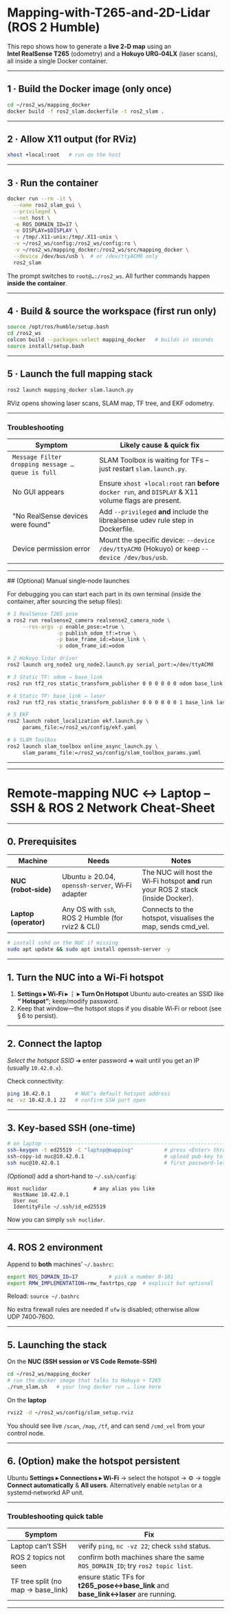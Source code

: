 # Mapping-with-T265-and-2D-Lidar (ROS 2 Humble)

This repo shows how to generate a **live 2‑D map** using an **Intel RealSense T265** (odometry) and a **Hokuyo URG‑04LX** (laser scans), all inside a single Docker container.

---

## 1 · Build the Docker image (only once)

```bash
cd ~/ros2_ws/mapping_docker
docker build -f ros2_slam.dockerfile -t ros2_slam .
```

---

## 2 · Allow X11 output (for RViz)

```bash
xhost +local:root   # run on the host
```

---

## 3 · Run the container

```bash
docker run --rm -it \
  --name ros2_slam_gui \
  --privileged \
  --net host \
  -e ROS_DOMAIN_ID=17 \
  -e DISPLAY=$DISPLAY \
  -v /tmp/.X11-unix:/tmp/.X11-unix \
  -v ~/ros2_ws/config:/ros2_ws/config:ro \
  -v ~/ros2_ws/mapping_docker:/ros2_ws/src/mapping_docker \
  --device /dev/bus/usb \  # or /dev/ttyACM0 only
  ros2_slam
```

The prompt switches to `root@…:/ros2_ws`. All further commands happen **inside the container**.

---

## 4 · Build & source the workspace (first run only)

```bash
source /opt/ros/humble/setup.bash
cd /ros2_ws
colcon build --packages-select mapping_docker   # builds in seconds
source install/setup.bash
```

---

## 5 · Launch the full mapping stack

```bash
ros2 launch mapping_docker slam.launch.py
```

RViz opens showing laser scans, SLAM map, TF tree, and EKF odometry.

---

### Troubleshooting

|  Symptom                                            |  Likely cause & quick fix                                                                             |
| --------------------------------------------------- | ----------------------------------------------------------------------------------------------------- |
|  `Message Filter dropping message … queue is full`  | SLAM Toolbox is waiting for TFs – just restart `slam.launch.py`.                                      |
|  No GUI appears                                     | Ensure `xhost +local:root` ran **before** `docker run`, and `DISPLAY` & X11 volume flags are present. |
|  "No RealSense devices were found"                  | Add `--privileged` **and** include the librealsense udev rule step in Dockerfile.                     |
|  Device permission error                            | Mount the specific device: `--device /dev/ttyACM0` (Hokuyo) or keep `--device /dev/bus/usb`.          |

---

## (Optional) Manual single‑node launches

For debugging you can start each part in its own terminal (inside the container, after sourcing the setup files):

```bash
# 1 RealSense T265 pose
a ros2 run realsense2_camera realsense2_camera_node \
     --ros-args -p enable_pose:=true \
                -p publish_odom_tf:=true \
                -p base_frame_id:=base_link \
                -p odom_frame_id:=odom

# 2 Hokuyo lidar driver
ros2 launch urg_node2 urg_node2.launch.py serial_port:=/dev/ttyACM0

# 3 Static TF: odom → base_link
ros2 run tf2_ros static_transform_publisher 0 0 0 0 0 0 odom base_link

# 4 Static TF: base_link → laser
ros2 run tf2_ros static_transform_publisher 0 0 0 0 0 0 1 base_link laser

# 5 EKF
ros2 launch robot_localization ekf.launch.py \
     params_file:=/ros2_ws/config/ekf.yaml

# 6 SLAM Toolbox
ros2 launch slam_toolbox online_async_launch.py \
     slam_params_file:=/ros2_ws/config/slam_toolbox_params.yaml
```

---


---

# Remote‑mapping NUC ↔ Laptop  – SSH & ROS 2 Network Cheat‑Sheet

---

## 0. Prerequisites

| Machine               | Needs                                             | Notes                                                                             |
| --------------------- | ------------------------------------------------- | --------------------------------------------------------------------------------- |
| **NUC (robot‑side)**  | Ubuntu ≥ 20.04, `openssh‑server`, Wi‑Fi adapter   | The NUC will host the Wi‑Fi hotspot **and** run your ROS 2 stack (inside Docker). |
| **Laptop (operator)** | Any OS with `ssh`, ROS 2 Humble (for rviz2 & CLI) | Connects to the hotspot, visualises the map, sends cmd\_vel.                      |

```bash
# install sshd on the NUC if missing
sudo apt update && sudo apt install openssh-server -y
```

---

## 1. Turn the NUC into a Wi‑Fi hotspot

1. **Settings ▸ Wi‑Fi ▸ ⋮  ▸ Turn On Hotspot**
   Ubuntu auto‑creates an SSID like **“<hostname> Hotspot”**; keep/modify password.
2. Keep that window—the hotspot stops if you disable Wi‑Fi or reboot (see § 6 to persist).

---

## 2. Connect the laptop

*Select the hotspot SSID* ➜ enter password ➜ wait until you get an IP (usually `10.42.0.x`).

Check connectivity:

```bash
ping 10.42.0.1        # NUCʼs default hotspot address
nc -vz 10.42.0.1 22   # confirm SSH port open
```

---

## 3. Key‑based SSH (one‑time)

```bash
# on laptop ------------------------------------------------------------------
ssh-keygen -t ed25519 -C "laptop@mapping"          # press <Enter> through prompts
ssh-copy-id nuc@10.42.0.1                          # upload pub‑key to the NUC
ssh nuc@10.42.0.1                                  # first password‑less login
```

*(Optional)* add a short‑hand to `~/.ssh/config`:

```sshconfig
Host nuclidar               # any alias you like
  HostName 10.42.0.1
  User nuc
  IdentityFile ~/.ssh/id_ed25519
```

Now you can simply `ssh nuclidar`.

---

## 4. ROS 2 environment

Append to **both** machinesʼ `~/.bashrc`:

```bash
export ROS_DOMAIN_ID=17          # pick a number 0‑101
export RMW_IMPLEMENTATION=rmw_fastrtps_cpp  # explicit but optional
```

Reload: `source ~/.bashrc`

No extra firewall rules are needed if `ufw` is disabled; otherwise allow UDP 7400‑7600.

---

## 5. Launching the stack

On the **NUC (SSH session or VS Code Remote‑SSH)**

```bash
cd ~/ros2_ws/mapping_docker
# run the docker image that talks to Hokuyo + T265
./run_slam.sh   # your long docker run … line here
```

On the **laptop**

```bash
rviz2 -d ~/ros2_ws/config/slam_setup.rviz
```

You should see live `/scan`, `/map`, `/tf`, and can send `/cmd_vel` from your control node.

---

## 6. (Option) make the hotspot persistent

Ubuntu **Settings ▸ Connections ▸ Wi‑Fi** → select the hotspot → ⚙️  → toggle **Connect automatically** & **All users**.
Alternatively enable `netplan` or a systemd‑networkd AP unit.

---

### Troubleshooting quick table

| Symptom                             | Fix                                                                                   |
| ----------------------------------- | ------------------------------------------------------------------------------------- |
| Laptop can’t SSH                    | verify `ping`, `nc -vz 22`; check `sshd` status.                                      |
| ROS 2 topics not seen               | confirm both machines share the same `ROS_DOMAIN_ID`; try `ros2 topic list`.          |
| TF tree split (no map → base\_link) | ensure static TFs for **t265\_pose↔base\_link** and **base\_link↔laser** are running. |

---


